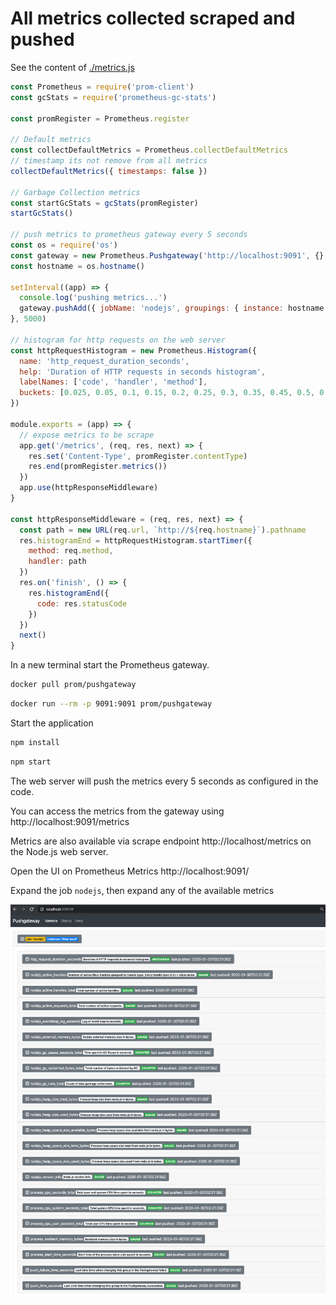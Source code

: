 # All metrics collected scraped and pushed

See the content of [./metrics.js](./metrics.js)
```js
const Prometheus = require('prom-client')
const gcStats = require('prometheus-gc-stats')

const promRegister = Prometheus.register

// Default metrics
const collectDefaultMetrics = Prometheus.collectDefaultMetrics
// timestamp its not remove from all metrics
collectDefaultMetrics({ timestamps: false })

// Garbage Collection metrics
const startGcStats = gcStats(promRegister)
startGcStats()

// push metrics to prometheus gateway every 5 seconds
const os = require('os')
const gateway = new Prometheus.Pushgateway('http://localhost:9091', {}, promRegister)
const hostname = os.hostname()

setInterval((app) => {
  console.log('pushing metrics...')
  gateway.pushAdd({ jobName: 'nodejs', groupings: { instance: hostname } }, (err, resp, body) => { if (err) { console.error(err.message) } })
}, 5000)

// histogram for http requests on the web server
const httpRequestHistogram = new Prometheus.Histogram({
  name: 'http_request_duration_seconds',
  help: 'Duration of HTTP requests in seconds histogram',
  labelNames: ['code', 'handler', 'method'],
  buckets: [0.025, 0.05, 0.1, 0.15, 0.2, 0.25, 0.3, 0.35, 0.45, 0.5, 0.55, 0.6, 0.75, 1, 2.5]
})

module.exports = (app) => {
  // expose metrics to be scrape
  app.get('/metrics', (req, res, next) => {
    res.set('Content-Type', promRegister.contentType)
    res.end(promRegister.metrics())
  })
  app.use(httpResponseMiddleware)
}

const httpResponseMiddleware = (req, res, next) => {
  const path = new URL(req.url, `http://${req.hostname}`).pathname
  res.histogramEnd = httpRequestHistogram.startTimer({
    method: req.method,
    handler: path
  })
  res.on('finish', () => {
    res.histogramEnd({
      code: res.statusCode
    })
  })
  next()
}
```

In a new terminal start the Prometheus gateway.
```bash
docker pull prom/pushgateway
```

```bash
docker run --rm -p 9091:9091 prom/pushgateway
```

Start the application
```bash
npm install
```

```bash
npm start
```

The web server will push the metrics every 5 seconds as configured in the code.

You can access the metrics from the gateway using http://localhost:9091/metrics

Metrics are also available via scrape endpoint http://localhost/metrics on the Node.js web server.

Open the UI on Prometheus Metrics http://localhost:9091/

Expand the job `nodejs`, then expand any of the available metrics

![pushgateway user interface](pushgateway_all.png)
